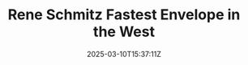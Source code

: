 ---
title: "Rene Schmitz Fastest Envelope in the West"
description: 
date: 2025-03-10T15:37:11Z
image: DSC06903.jpg
math: 
license: 
hidden: false
comments: true
draft: true
---
